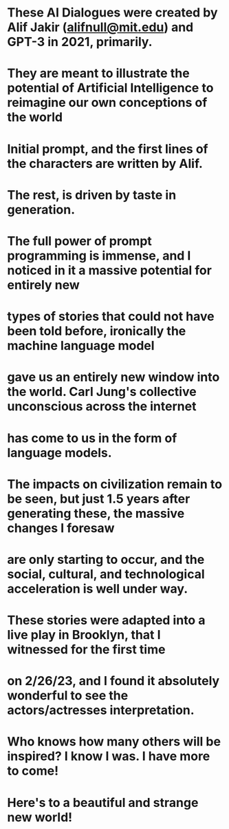# These AI Dialogues were created by Alif Jakir (alifnull@mit.edu) and GPT-3 in 2021, primarily.
# They are meant to illustrate the potential of Artificial Intelligence to reimagine our own conceptions of the world
# Initial prompt, and the first lines of the characters are written by Alif.
# The rest, is driven by taste in generation.
# The full power of prompt programming is immense, and I noticed in it a massive potential for entirely new
# types of stories that could not have been told before, ironically the machine language model
# gave us an entirely new window into the world. Carl Jung's collective unconscious across the internet
# has come to us in the form of language models.
# The impacts on civilization remain to be seen, but just 1.5 years after generating these, the massive changes I foresaw
# are only starting to occur, and the social, cultural, and technological acceleration is well under way.
# These stories were adapted into a live play in Brooklyn, that I witnessed for the first time
# on 2/26/23, and I found it absolutely wonderful to see the actors/actresses interpretation.
# Who knows how many others will be inspired? I know I was. I have more to come!
# Here's to a beautiful and strange new world!